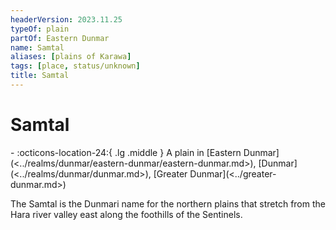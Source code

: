 ```yaml
---
headerVersion: 2023.11.25
typeOf: plain
partOf: Eastern Dunmar
name: Samtal
aliases: [plains of Karawa]
tags: [place, status/unknown]
title: Samtal
---
```


# Samtal
<div class="grid cards ext-narrow-margin ext-one-column" markdown>
-    :octicons-location-24:{ .lg .middle } A plain in [Eastern Dunmar](<../realms/dunmar/eastern-dunmar/eastern-dunmar.md>), [Dunmar](<../realms/dunmar/dunmar.md>), [Greater Dunmar](<../greater-dunmar.md>)  
</div>


The Samtal is the Dunmari name for the northern plains that stretch from the Hara river valley east along the foothills of the Sentinels. 